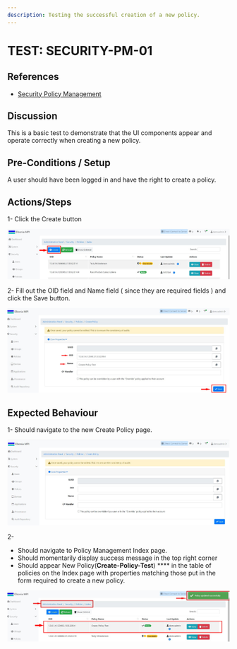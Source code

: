 ```yaml
---
description: Testing the successful creation of a new policy.
---
```


# TEST: SECURITY-PM-01

## References

* [Security Policy Management](../../../../operations/security-administration/security-policy-management.md)

## Discussion

This is a basic test to demonstrate that the UI components appear and operate correctly when creating a new policy.

## Pre-Conditions / Setup

A user should have been logged in and have the right to create a policy.

## Actions/Steps

1- Click the Create button  

![](../../../../../.gitbook/assets/1%20%283%29.jpg)

2- Fill out the OID field and Name field \( since they are required fields \) and click the Save button.

![](../../../../../.gitbook/assets/3%20%285%29.jpg)

## Expected Behaviour

1- Should navigate to the new Create Policy page.

![](../../../../../.gitbook/assets/2.jpg)

2-

* Should navigate to Policy Management Index page.
* Should momentarily display success message in the top right corner
* Should appear New Policy\(**Create-Policy-Test**\) **** in the table of policies on the Index page with properties matching those put in the form required to create a new policy.

![](../../../../../.gitbook/assets/4%20%281%29.jpg)





    



